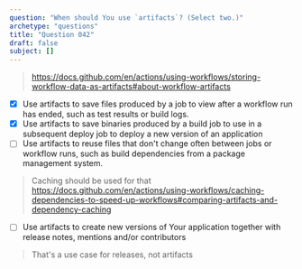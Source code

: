```yaml
---
question: "When should You use `artifacts`? (Select two.)"
archetype: "questions"
title: "Question 042"
draft: false
subject: []
---
```




> https://docs.github.com/en/actions/using-workflows/storing-workflow-data-as-artifacts#about-workflow-artifacts

- [x] Use artifacts to save files produced by a job to view after a workflow run has ended, such as test results or build logs.
- [x] Use artifacts to save binaries produced by a build job to use in a subsequent deploy job to deploy a new version of an application
- [ ] Use artifacts to reuse files that don't change often between jobs or workflow runs, such as build dependencies from a package management system.
> Caching should be used for that https://docs.github.com/en/actions/using-workflows/caching-dependencies-to-speed-up-workflows#comparing-artifacts-and-dependency-caching
- [ ] Use artifacts to create new versions of Your application together with release notes, mentions and/or contributors
> That's a use case for releases, not artifacts
